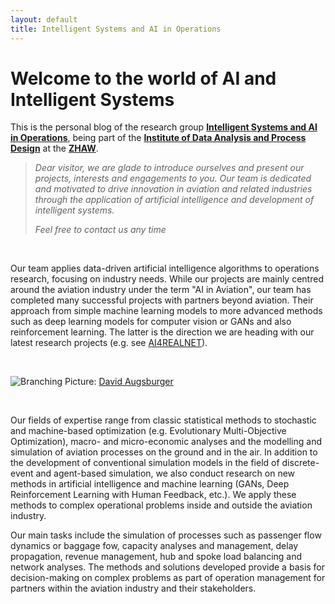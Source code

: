 ```yaml
---
layout: default
title: Intelligent Systems and AI in Operations
---
```


# **Welcome to the world of AI and Intelligent Systems**


This is the personal blog of the research group [**Intelligent Systems and AI in Operations**](https://www.zhaw.ch/en/engineering/institute-zentren/idp/forschungsthemen/operation-in-aviation/), being part 
of the [**Institute of Data Analysis and Process Design**](https://www.zhaw.ch/en/engineering/institutes-centres/idp/) at the [**ZHAW**](https://www.zhaw.ch/en/university/).


> *Dear visitor,
we are glade to introduce ourselves and  present our projects, interests and engagements to you. Our team is dedicated and 
> motivated to drive innovation in aviation and related industries through the application of artificial intelligence 
> and development of intelligent systems.*
> 
> *Feel free to contact us any time*

<br>

Our team applies data-driven artificial intelligence algorithms to operations research, focusing on 
industry needs. While our projects are mainly centred around the aviation industry under the term "AI in Aviation", 
our team has completed many successful projects with partners beyond aviation. Their approach from simple machine learning 
models to more advanced methods such as deep learning models for computer vision or GANs and also reinforcement learning. 
The latter is the direction we are heading with our latest research projects (e.g. see [AI4REALNET](./pages/projects/ai4realnet.md)).


<br>

![Branching](./pictures/home_bild.png)
Picture: [David Augsburger](https://www.instagram.com/augsburgair/)

<br>

Our fields of expertise range from classic statistical methods to stochastic and machine-based optimization (e.g. Evolutionary Multi-Objective Optimization), 
macro- and micro-economic analyses and the modelling and simulation of aviation processes on the ground and in the air. In addition to the development of conventional 
simulation models in the field of discrete-event and agent-based simulation, we also conduct research on new methods in artificial intelligence and 
machine learning (GANs, Deep Reinforcement Learning with Human Feedback, etc.). We apply these methods to complex 
operational problems inside and outside the aviation industry. 

Our main tasks include the simulation of processes such as passenger flow dynamics or baggage fow, capacity analyses and management, delay propagation, 
revenue management, hub and spoke load balancing and network analyses. The methods and solutions developed provide a basis for decision-making on complex 
problems as part of operation management for partners within the aviation industry and their stakeholders.




